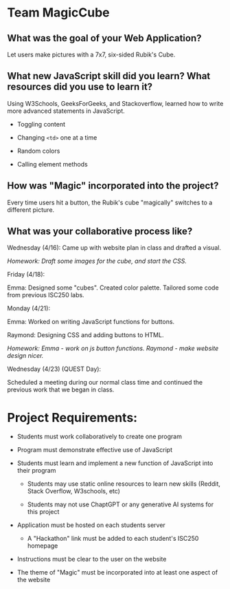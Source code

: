 # Team MagicCube

## What was the goal of your Web Application?

Let users make pictures with a 7x7, six-sided Rubik's Cube.  

## What new JavaScript skill did you learn? What resources did you use to learn it?

Using W3Schools, GeeksForGeeks, and Stackoverflow, learned how to write more advanced statements in JavaScript.  

- Toggling content

- Changing `<td>` one at a time

- Random colors

- Calling element methods

## How was "Magic" incorporated into the project?

Every time users hit a button, the Rubik's cube "magically" switches to a different picture. 
  
## What was your collaborative process like?

Wednesday (4/16): Came up with website plan in class and drafted a visual.

*Homework: Draft some images for the cube, and start the CSS.*

Friday (4/18): 
  
  Emma: Designed some "cubes". Created color palette. Tailored some code from previous ISC250 labs.

Monday (4/21): 
  
  Emma: Worked on writing JavaScript functions for buttons.

  Raymond: Designing CSS and adding buttons to HTML.

*Homework: Emma - work on js button functions. Raymond - make website design nicer.*

Wednesday (4/23) (QUEST Day):

  Scheduled a meeting during our normal class time and continued the previous work that we began in class.

# Project Requirements:

- Students must work collaboratively to create one program

- Program must demonstrate effective use of JavaScript

- Students must learn and implement a new function of JavaScript into their program

    - Students may use static online resources to learn new skills (Reddit, Stack Overflow, W3schools, etc)

    - Students may not use ChaptGPT or any generative AI systems for this project

- Application must be hosted on each students server

    - A "Hackathon" link must be added to each student's ISC250 homepage

- Instructions must be clear to the user on the website

- The theme of "Magic" must be incorporated into at least one aspect of the website
